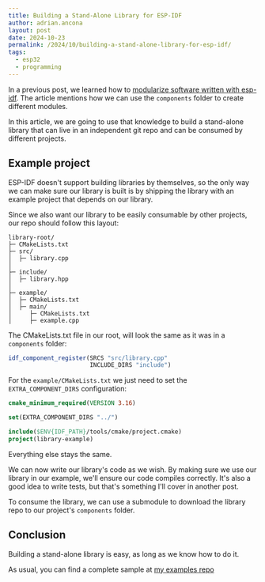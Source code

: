 ```yaml
---
title: Building a Stand-Alone Library for ESP-IDF
author: adrian.ancona
layout: post
date: 2024-10-23
permalink: /2024/10/building-a-stand-alone-library-for-esp-idf/
tags:
  - esp32
  - programming
---
```


In a previous post, we learned how to [modularize software written with esp-idf](https://ncona.com/2024/08/modularizing-esp32-software/). The article mentions how we can use the `components` folder to create different modules.

In this article, we are going to use that knowledge to build a stand-alone library that can live in an independent git repo and can be consumed by different projects.

## Example project

ESP-IDF doesn't support building libraries by themselves, so the only way we can make sure our library is built is by shipping the library with an example project that depends on our library.

Since we also want our library to be easily consumable by other projects, our repo should follow this layout:

```
library-root/
├─ CMakeLists.txt
├─ src/
│  ├─ library.cpp
│
├─ include/
│  ├─ library.hpp
│
├─ example/
│  ├─ CMakeLists.txt
│  ├─ main/
│     ├─ CMakeLists.txt
│     ├─ example.cpp
```

<!--more-->

The CMakeLists.txt file in our root, will look the same as it was in a `components` folder:

```cmake
idf_component_register(SRCS "src/library.cpp"
                       INCLUDE_DIRS "include")
```

For the `example/CMakeLists.txt` we just need to set the `EXTRA_COMPONENT_DIRS` configuration:

```cmake
cmake_minimum_required(VERSION 3.16)

set(EXTRA_COMPONENT_DIRS "../")

include($ENV{IDF_PATH}/tools/cmake/project.cmake)
project(library-example)
```

Everything else stays the same.

We can now write our library's code as we wish. By making sure we use our library in our example, we'll ensure our code compiles correctly. It's also a good idea to write tests, but that's something I'll cover in another post.

To consume the library, we can use a submodule to download the library repo to our project's `components` folder.

## Conclusion

Building a stand-alone library is easy, as long as we know how to do it.

As usual, you can find a complete sample at [my examples repo](https://github.com/soonick/ncona-code-samples/tree/master/building-a-stand-alone-library-for-esp-idf)
